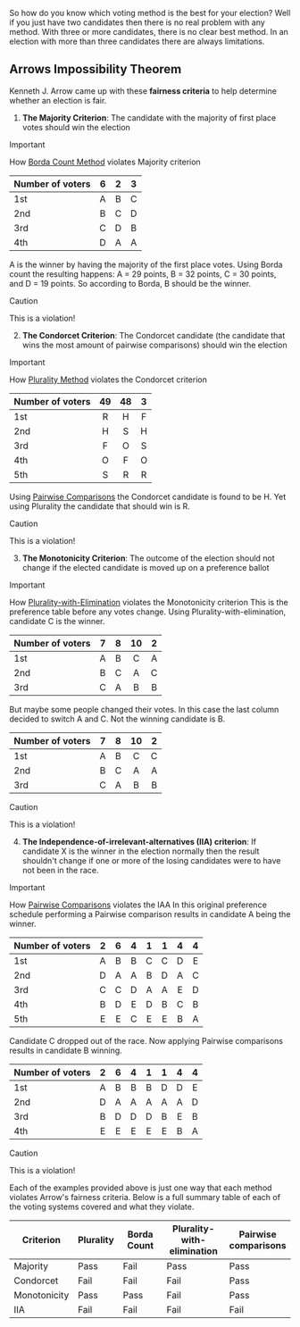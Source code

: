 So how do you know which voting method is the best for your election? Well if you just have two candidates then there is no real problem with any method. With three or more candidates, there is no clear best method. In an election with more than three candidates there are always limitations.

## Arrows Impossibility Theorem
Kenneth J. Arrow came up with these **fairness criteria** to help determine whether an election is fair.
1. **The Majority Criterion**: The candidate with the majority of first place votes should win the election
>[!important]
>How [Borda Count Method](Borda_Count_Method.md) violates Majority criterion
>
>| Number of voters | 6 | 2 | 3 |
>| ---- | :----: | :----: | :----: |
>| 1st | A | B | C |
>| 2nd | B | C | D |
>| 3rd | C | D | B |
>| 4th | D | A | A |
>
>A is the winner by having the majority of the first place votes. Using Borda count the resulting happens: A = 29 points, B = 32 points, C = 30 points, and D = 19 points. So according to Borda, B should be the winner.

>[!caution]
>This is a violation!

2. **The Condorcet Criterion**: The Condorcet candidate (the candidate that wins the most amount of pairwise comparisons) should win the election
>[!important]
>How [Plurality Method](Plurality_Method.md) violates the Condorcet criterion
>
>| Number of voters | 49 | 48 | 3 |
>| ---- | :----: | :----: | :----: |
>| 1st | R| H | F |
>| 2nd | H | S | H |
>| 3rd | F | O | S |
>| 4th | O | F | O |
>| 5th | S | R | R |
>
>Using [Pairwise Comparisons](Pairwise_Comparisons.md) the Condorcet candidate is found to be H. Yet using Plurality the candidate that should win is R.

>[!caution]
>This is a violation!
 
3. **The Monotonicity Criterion**: The outcome of the election should not change if the elected candidate is moved up on a preference ballot
>[!important]
>How [Plurality-with-Elimination](Plurality-with_Elimination.md) violates the Monotonicity criterion
>This is the preference table before any votes change. Using Plurality-with-elimination, candidate C is the winner.
>
>| Number of voters | 7 | 8 | 10 | 2 |
>| ---- | :--: | :--: | :--: | :--: |
>| 1st | A | B  | C | A |
>| 2nd | B | C  | A | C |
>| 3rd | C | A | B | B |
>
>But maybe some people changed their votes. In this case the last column decided to switch A and C. Not the winning candidate is B.
>
>| Number of voters | 7 | 8 | 10 | 2 |
>| ---- | :--: | :--: | :--: | :--: |
>| 1st | A | B  | C | C |
>| 2nd | B | C  | A | A |
>| 3rd | C | A | B | B |

>[!caution]
>This is a violation!

4. **The Independence-of-irrelevant-alternatives (IIA) criterion**: If candidate X is the winner in the election normally then the result shouldn't change if one or more of the losing candidates were to have not been in the race.
>[!important]
>How [Pairwise Comparisons](Pairwise_Comparisons.md) violates the IAA
>In this original preference schedule performing a Pairwise comparison results in candidate A being the winner. 
>
>| Number of voters | 2 | 6 | 4 | 1 | 1 | 4 | 4 |
>| ---- | :----: | :----: | :----: | :----: | :----: | :----: | :----: |
>| 1st | A | B | B | C | C | D | E |
>| 2nd | D | A | A | B | D | A | C |
>| 3rd | C | C | D | A | A | E | D |
>| 4th | B | D | E | D | B | C | B |
>| 5th | E | E | C | E | E | B | A |
>
>Candidate C dropped out of the race. Now applying Pairwise comparisons results in candidate B winning. 
>
>| Number of voters | 2 | 6 | 4 | 1 | 1 | 4 | 4 |
>| ---- | :----: | :----: | :----: | :----: | :----: | :----: | :----: |
>| 1st | A | B | B | B | D | D | E |
>| 2nd | D | A | A | A | A | A | D |
>| 3rd | B | D | D | D | B | E | B |
>| 4th | E | E | E | E | E | B | A |

>[!caution]
>This is a violation!

Each of the examples provided above is just one way that each method violates Arrow's fairness criteria. Below is a full summary table of each of the voting systems covered and what they violate.

| Criterion | Plurality | Borda Count | Plurality-with-<br>elimination | Pairwise<br>comparisons |
| ---- | ---- | ---- | ---- | ---- |
| Majority | Pass | Fail | Pass | Pass |
| Condorcet | Fail | Fail | Fail | Pass |
| Monotonicity | Pass | Pass | Fail | Pass |
| IIA | Fail | Fail | Fail | Fail |
